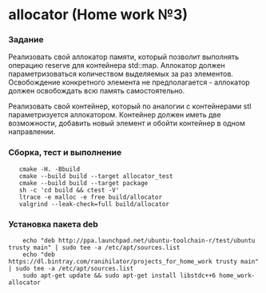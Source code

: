 # allocator (Home work №3)

### Задание
Реализовать свой аллокатор памяти, который позволит выполнять
операцию reserve для контейнера std::map. Аллокатор должен параметризоваться
количеством выделяемых за раз элементов. Освобождение конкретного
элемента не предполагается - аллокатор должен освобождать всю память
самостоятельно. 

Реализовать свой контейнер, который по аналогии с контейнерами stl
параметризуется аллокатором. Контейнер должен иметь две возможности,
добавить новый элемент и обойти контейнер в одном направлении.


### Сборка, тест и выполнение
```shell
   cmake -H. -Bbuild
   cmake --build build --target allocator_test
   cmake --build build --target package
   sh -c 'cd build && ctest -V'
   ltrace -e malloc -e free build/allocator
   valgrind --leak-check=full build/allocator
```
### Установка пакета deb
```shell
    echo "deb http://ppa.launchpad.net/ubuntu-toolchain-r/test/ubuntu trusty main" | sudo tee -a /etc/apt/sources.list
    echo "deb https://dl.bintray.com/ranihilator/projects_for_home_work trusty main" | sudo tee -a /etc/apt/sources.list
    sudo apt-get update && sudo apt-get install libstdc++6 home_work-allocator
```
